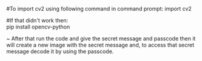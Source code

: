 #To import cv2 using following command in command prompt:
  import cv2                                                                                                                    
  
#If that didn't work then:                                                                                                       
  pip install opencv-python                                                                                                     
  
~ After that run the code and give the secret message and passcode then it will create a new image with the secret message and, to access that secret message decode it by using the passcode.
